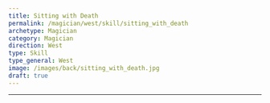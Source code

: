 ```yaml
---
title: Sitting with Death
permalink: /magician/west/skill/sitting_with_death
archetype: Magician
category: Magician
direction: West
type: Skill
type_general: West
image: /images/back/sitting_with_death.jpg
draft: true
---
```


---
